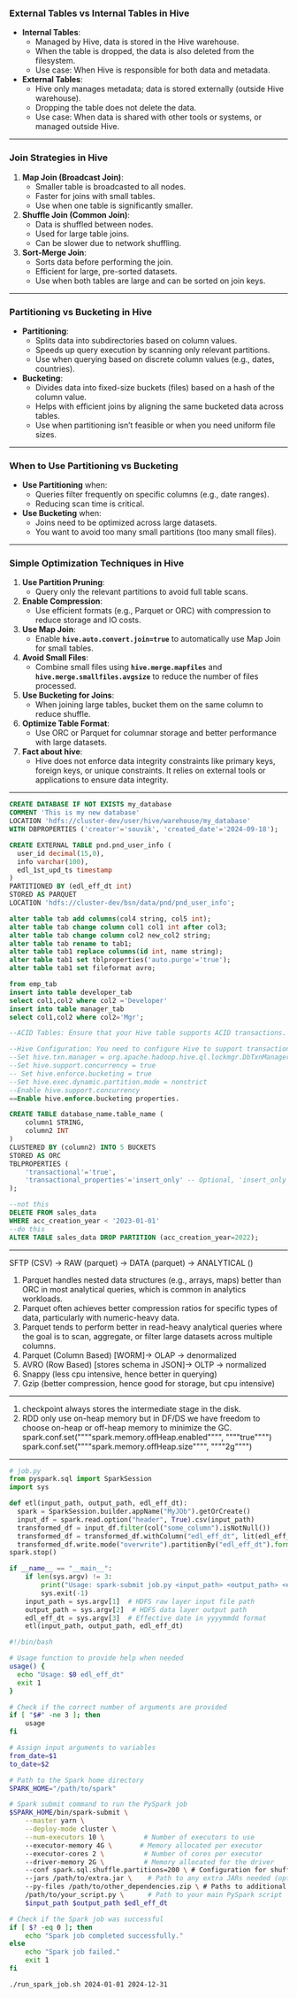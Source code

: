 ### **External Tables vs Internal Tables in Hive**
- **Internal Tables**:
  - Managed by Hive, data is stored in the Hive warehouse.
  - When the table is dropped, the data is also deleted from the filesystem.
  - Use case: When Hive is responsible for both data and metadata.
- **External Tables**:
  - Hive only manages metadata; data is stored externally (outside Hive warehouse).
  - Dropping the table does not delete the data.
  - Use case: When data is shared with other tools or systems, or managed outside Hive.

---

### **Join Strategies in Hive**
1. **Map Join (Broadcast Join)**:
   - Smaller table is broadcasted to all nodes.
   - Faster for joins with small tables.
   - Use when one table is significantly smaller.
2. **Shuffle Join (Common Join)**:
   - Data is shuffled between nodes.
   - Used for large table joins.
   - Can be slower due to network shuffling.
3. **Sort-Merge Join**:
   - Sorts data before performing the join.
   - Efficient for large, pre-sorted datasets.
   - Use when both tables are large and can be sorted on join keys.

---

### **Partitioning vs Bucketing in Hive**
- **Partitioning**:
  - Splits data into subdirectories based on column values.
  - Speeds up query execution by scanning only relevant partitions.
  - Use when querying based on discrete column values (e.g., dates, countries).
- **Bucketing**:
  - Divides data into fixed-size buckets (files) based on a hash of the column value.
  - Helps with efficient joins by aligning the same bucketed data across tables.
  - Use when partitioning isn’t feasible or when you need uniform file sizes.

---

### **When to Use Partitioning vs Bucketing**
- **Use Partitioning** when:
  - Queries filter frequently on specific columns (e.g., date ranges).
  - Reducing scan time is critical.
- **Use Bucketing** when:
  - Joins need to be optimized across large datasets.
  - You want to avoid too many small partitions (too many small files).

---

### **Simple Optimization Techniques in Hive**
1. **Use Partition Pruning**:
   - Query only the relevant partitions to avoid full table scans.
2. **Enable Compression**:
   - Use efficient formats (e.g., Parquet or ORC) with compression to reduce storage and IO costs.
3. **Use Map Join**:
   - Enable **`hive.auto.convert.join=true`** to automatically use Map Join for small tables.
4. **Avoid Small Files**:
   - Combine small files using **`hive.merge.mapfiles`** and **`hive.merge.smallfiles.avgsize`** to reduce the number of files processed.
5. **Use Bucketing for Joins**:
   - When joining large tables, bucket them on the same column to reduce shuffle.
6. **Optimize Table Format**:
   - Use ORC or Parquet for columnar storage and better performance with large datasets.
7. **Fact about hive**:
	- Hive does not enforce data integrity constraints like primary keys, foreign keys, or unique constraints. It relies on external tools or applications to ensure data integrity.

---
```sql
CREATE DATABASE IF NOT EXISTS my_database
COMMENT 'This is my new database'
LOCATION 'hdfs://cluster-dev/user/hive/warehouse/my_database'
WITH DBPROPERTIES ('creator'='souvik', 'created_date'='2024-09-18');

CREATE EXTERNAL TABLE pnd.pnd_user_info (
  user_id decimal(15,0),
  info varchar(100),
  edl_1st_upd_ts timestamp
)
PARTITIONED BY (edl_eff_dt int)
STORED AS PARQUET
LOCATION 'hdfs://cluster-dev/bsn/data/pnd/pnd_user_info';

alter table tab add columns(col4 string, col5 int);
alter table tab change column col1 col1 int after col3;
alter table tab change column col2 new_col2 string;
alter table tab rename to tab1;
alter table tab1 replace columns(id int, name string);
alter table tab1 set tblproperties('auto.purge'='true');
alter table tab1 set fileformat avro;

from emp_tab 
insert into table developer_tab 
select col1,col2 where col2 ='Developer' 
insert into table manager_tab 
select col1,col2 where col2='Mgr';

--ACID Tables: Ensure that your Hive table supports ACID transactions. This requires the table is internal only, to be stored in ORC format with transactions enabled.

--Hive Configuration: You need to configure Hive to support transactions:
--Set hive.txn.manager = org.apache.hadoop.hive.ql.lockmgr.DbTxnManager
--Set hive.support.concurrency = true
-- Set hive.enforce.bucketing = true
--Set hive.exec.dynamic.partition.mode = nonstrict
--Enable hive.support.concurrency
==Enable hive.enforce.bucketing properties.

CREATE TABLE database_name.table_name (
    column1 STRING,
    column2 INT
)
CLUSTERED BY (column2) INTO 5 BUCKETS
STORED AS ORC
TBLPROPERTIES (
    'transactional'='true',
    'transactional_properties'='insert_only' -- Optional, 'insert_only' allows only inserts
);

--not this
DELETE FROM sales_data
WHERE acc_creation_year < '2023-01-01'
--do this
ALTER TABLE sales_data DROP PARTITION (acc_creation_year=2022);

```
---
SFTP (CSV) -> RAW (parquet) -> DATA (parquet) -> ANALYTICAL ()
1. Parquet handles nested data structures (e.g., arrays, maps) better than ORC in most analytical queries, which is common in analytics workloads.
2. Parquet often achieves better compression ratios for specific types of data, particularly with numeric-heavy data.
3. Parquet tends to perform better in read-heavy analytical queries where the goal is to scan, aggregate, or filter large datasets across multiple columns.
4. Parquet (Column Based) [WORM]-> OLAP -> denormalized
5. AVRO (Row Based) [stores schema in JSON]-> OLTP -> normalized
6. Snappy (less cpu intensive, hence better in querying)
7. Gzip (better compression, hence good for storage, but cpu intensive) 
---
1. checkpoint always stores the intermediate stage in the disk.
2. RDD only use on-heap memory but in DF/DS we have freedom to choose on-heap or off-heap memory to minimize the GC.
    spark.conf.set(""""spark.memory.offHeap.enabled"""", """"true"""")
    spark.conf.set(""""spark.memory.offHeap.size"""", """"2g"""")
---

```python
# job.py
from pyspark.sql import SparkSession
import sys

def etl(input_path, output_path, edl_eff_dt):
  spark = SparkSession.builder.appName("MyJOb").getOrCreate()
  input_df = spark.read.option("header", True).csv(input_path)
  transformed_df = input_df.filter(col("some_column").isNotNull())
  transformed_df = transformed_df.withColumn("edl_eff_dt", lit(edl_eff_dt))
  transformed_df.write.mode("overwrite").partitionBy("edl_eff_dt").format("parquet").save(output_path)
spark.stop()

if __name__ == "__main__":
    if len(sys.argv) != 3:
        print("Usage: spark-submit job.py <input_path> <output_path> <edl_eff_dt>")
        sys.exit(-1)
    input_path = sys.argv[1]  # HDFS raw layer input file path
    output_path = sys.argv[2]  # HDFS data layer output path
    edl_eff_dt = sys.argv[3]  # Effective date in yyyymmdd format
    etl(input_path, output_path, edl_eff_dt)
```

```bash
#!/bin/bash

# Usage function to provide help when needed
usage() {
  echo "Usage: $0 edl_eff_dt"
  exit 1
}

# Check if the correct number of arguments are provided
if [ "$#" -ne 3 ]; then
    usage
fi

# Assign input arguments to variables
from_date=$1
to_date=$2

# Path to the Spark home directory
SPARK_HOME="/path/to/spark"

# Spark submit command to run the PySpark job
$SPARK_HOME/bin/spark-submit \
    --master yarn \
    --deploy-mode cluster \
    --num-executors 10 \          # Number of executors to use
    --executor-memory 4G \       # Memory allocated per executor
    --executor-cores 2 \          # Number of cores per executor
    --driver-memory 2G \          # Memory allocated for the driver
    --conf spark.sql.shuffle.partitions=200 \ # Configuration for shuffle partitions
    --jars /path/to/extra.jar \    # Path to any extra JARs needed (optional)
    --py-files /path/to/other_dependencies.zip \ # Paths to additional Python files or dependencies
    /path/to/your_script.py \      # Path to your main PySpark script   
    $input_path $output_path $edl_eff_dt

# Check if the Spark job was successful
if [ $? -eq 0 ]; then
    echo "Spark job completed successfully."
else
    echo "Spark job failed."
    exit 1
fi
```
```bash
./run_spark_job.sh 2024-01-01 2024-12-31
```

